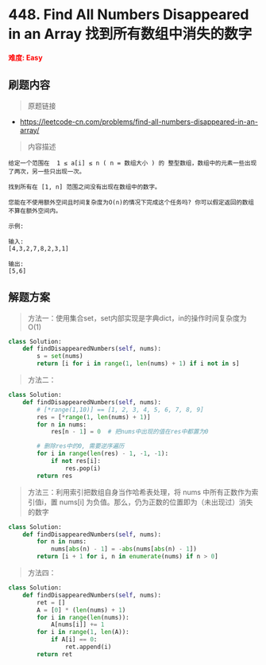 # 448. Find All Numbers Disappeared in an Array 找到所有数组中消失的数字

**<font color=red>难度: Easy</font>**

## 刷题内容

> 原题链接

* https://leetcode-cn.com/problems/find-all-numbers-disappeared-in-an-array/

> 内容描述

```
给定一个范围在  1 ≤ a[i] ≤ n ( n = 数组大小 ) 的 整型数组，数组中的元素一些出现了两次，另一些只出现一次。

找到所有在 [1, n] 范围之间没有出现在数组中的数字。

您能在不使用额外空间且时间复杂度为O(n)的情况下完成这个任务吗? 你可以假定返回的数组不算在额外空间内。

示例:

输入:
[4,3,2,7,8,2,3,1]

输出:
[5,6]
```

## 解题方案

> 方法一：使用集合set，set内部实现是字典dict，in的操作时间复杂度为O(1)

```python
class Solution:
    def findDisappearedNumbers(self, nums):
        s = set(nums)
        return [i for i in range(1, len(nums) + 1) if i not in s]
```



> 方法二：

```python
class Solution:
    def findDisappearedNumbers(self, nums):
        # [*range(1,10)] == [1, 2, 3, 4, 5, 6, 7, 8, 9]
        res = [*range(1, len(nums) + 1)]
        for n in nums:
            res[n - 1] = 0  # 把nums中出现的值在res中都置为0

        # 删除res中的0, 需要逆序遍历
        for i in range(len(res) - 1, -1, -1):
            if not res[i]:
                res.pop(i)
        return res
```



> 方法三：利用索引把数组自身当作哈希表处理，将 nums 中所有正数作为索引值i，置 nums[i] 为负值。那么，仍为正数的位置即为（未出现过）消失的数字 

```python
class Solution:
    def findDisappearedNumbers(self, nums):
        for n in nums:
            nums[abs(n) - 1] = -abs(nums[abs(n) - 1])
        return [i + 1 for i, n in enumerate(nums) if n > 0]
```



> 方法四：

```python
class Solution:
    def findDisappearedNumbers(self, nums):
        ret = []
        A = [0] * (len(nums) + 1)
        for i in range(len(nums)):
            A[nums[i]] += 1
        for i in range(1, len(A)):
            if A[i] == 0:
                ret.append(i)
        return ret
```

